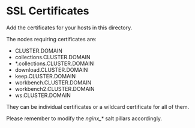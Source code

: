 SSL Certificates
================

Add the certificates for your hosts in this directory.

The nodes requiring certificates are:

* CLUSTER.DOMAIN
* collections.CLUSTER.DOMAIN
* \*.collections.CLUSTER.DOMAIN
* download.CLUSTER.DOMAIN
* keep.CLUSTER.DOMAIN
* workbench.CLUSTER.DOMAIN
* workbench2.CLUSTER.DOMAIN
* ws.CLUSTER.DOMAIN

They can be individual certificates or a wildcard certificate for all of them.

Please remember to modify the *nginx\_\** salt pillars accordingly.
